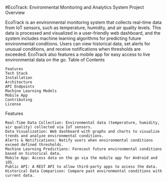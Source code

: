 #EcoTrack: Environmental Monitoring and Analytics System
Project Overview

EcoTrack is an environmental monitoring system that collects real-time data from IoT sensors, such as temperature, humidity, and air quality levels. This data is processed and visualized in a user-friendly web dashboard, and the system includes machine learning algorithms for predicting future environmental conditions. Users can view historical data, set alerts for unusual conditions, and receive notifications when thresholds are exceeded. EcoTrack also features a mobile app for easy access to live environmental data on the go.
Table of Contents

    Features
    Tech Stack
    Installation
    Architecture
    API Endpoints
    Machine Learning Models
    Mobile App
    Contributing
    License

Features

    Real-Time Data Collection: Environmental data (temperature, humidity, air quality) collected via IoT sensors.
    Data Visualization: Web dashboard with graphs and charts to visualize trends and analyze environmental conditions.
    Alerts & Notifications: Notify users when environmental conditions exceed defined thresholds.
    Machine Learning Predictions: Forecast future environmental conditions based on historical data.
    Mobile App: Access data on the go via the mobile app for Android and iOS.
    Public API: A REST API to allow third-party apps to access the data.
    Historical Data Comparison: Compare past environmental conditions with current data.
